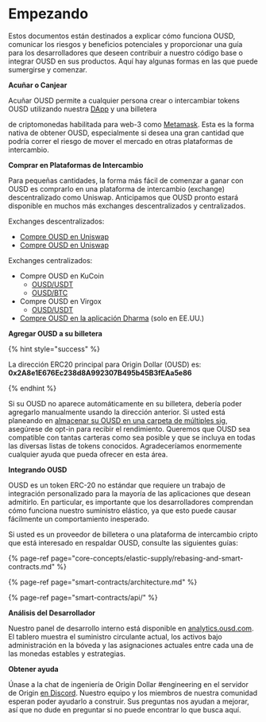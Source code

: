 # Empezando

Estos documentos están destinados a explicar cómo funciona OUSD, comunicar los riesgos y beneficios potenciales y proporcionar una guía para los desarrolladores que deseen contribuir a nuestro código base o integrar OUSD en sus productos. Aquí hay algunas formas en las que puede sumergirse y comenzar.

**Acuñar o Canjear**

Acuñar OUSD permite a cualquier persona crear o intercambiar tokens OUSD utilizando nuestra [DApp](www.ousd.com) y una billetera

 de criptomonedas habilitada para web-3 como [ Metamask](https://www.metamask.io). Esta es la forma nativa de obtener OUSD, especialmente si desea una gran cantidad que podría correr el riesgo de mover el mercado en otras plataformas de intercambio.</p> 

**Comprar en Plataformas de Intercambio**

Para pequeñas cantidades, la forma más fácil de comenzar a ganar con OUSD es comprarlo en una plataforma de intercambio (exchange) descentralizado como Uniswap. Anticipamos que OUSD pronto estará disponible en muchos más exchanges descentralizados y centralizados. 

Exchanges descentralizados:

* [Compre OUSD en Uniswap](https://app.uniswap.org/#/swap?inputCurrency=0xdac17f958d2ee523a2206206994597c13d831ec7&outputCurrency=0x2A8e1E676Ec238d8A992307B495b45B3fEAa5e86&use=v2)
* [Compre OUSD en Uniswap](https://exchange.sushiswapclassic.org/#/swap?inputCurrency=0xdac17f958d2ee523a2206206994597c13d831ec7&outputCurrency=0x2a8e1e676ec238d8a992307b495b45b3feaa5e86)

Exchanges centralizados:

* Compre OUSD en KuCoin 
    * [OUSD/USDT](https://trade.kucoin.com/OUSD-USDT)
  * [OUSD/BTC](https://trade.kucoin.com/OUSD-BTC)
* Compre OUSD en Virgox 
    * [OUSD/USDT](https://virgox.com/exchange/141)
* [Compre OUSD en la aplicación Dharma](https://www.dharma.io/) \(solo en EE.UU.\)

**Agregar OUSD a su billetera**

{% hint style="success" %}

La dirección ERC20 principal para Origin Dollar \(OUSD\) es:   
**0x2A8e1E676Ec238d8A992307B495b45B3fEAa5e86** 

{% endhint %}

Si su OUSD no aparece automáticamente en su billetera, debería poder agregarlo manualmente usando la dirección anterior. Si usted está planeando en [almacenar su OUSD en una carpeta de múltiples sig](core-concepts/elastic-supply/rebasing-and-smart-contracts.md), asegúrese de opt-in para recibir el rendimiento. Queremos que OUSD sea compatible con tantas carteras como sea posible y que se incluya en todas las diversas listas de tokens conocidos. Agradeceríamos enormemente cualquier ayuda que pueda ofrecer en esta área. 

**Integrando OUSD**

OUSD es un token ERC-20 no estándar que requiere un trabajo de integración personalizado para la mayoría de las aplicaciones que desean admitirlo. En particular, es importante que los desarrolladores comprendan cómo funciona nuestro suministro elástico, ya que esto puede causar fácilmente un comportamiento inesperado.

Si usted es un proveedor de billetera o una plataforma de intercambio cripto que está interesado en respaldar OUSD, consulte las siguientes guías: 

{% page-ref page="core-concepts/elastic-supply/rebasing-and-smart-contracts.md" %}

{% page-ref page="smart-contracts/architecture.md" %}

{% page-ref page="smart-contracts/api/" %}

**Análisis del Desarrollador**

Nuestro panel de desarrollo interno está disponible en [analytics.ousd.com](https://analytics.ousd.com). El tablero muestra el suministro circulante actual, los activos bajo administración en la bóveda y las asignaciones actuales entre cada una de las monedas estables y estrategias.

**Obtener ayuda**

Únase a la chat de ingeniería de Origin Dollar \#engineering en el servidor de Origin [en Discord](www.originprotocol.com/discord).  Nuestro equipo y los miembros de nuestra comunidad esperan poder ayudarlo a construir. Sus preguntas nos ayudan a mejorar, así que no dude en preguntar si no puede encontrar lo que busca aquí.

